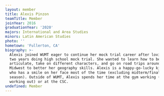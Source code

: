 ```yaml
---
layout: member
title: Alexis Pinzon
teamTitle: Member
joinYear: 2016
graduationYear: '2020'
majors: International and Area Studies
minors: Latin American Studies
photo: ''
hometown: 'Fullerton, CA'
biography: >-
  Alexis joined WUMT eager to continue her mock trial career after loving her
  two years doing high school mock trial. She wanted to learn how to be more
  articulate, take on different characters, and go on road trips around the
  Midwest to better her geography skills. Alexis is a happy-go-lucky kind of gal
  who has a smile on her face most of the time (excluding midterm/finals
  season). Outside of WUMT, Alexis spends her time at the gym working (no, not
  working out) or at the CSC.
undefined: Member
---
```


